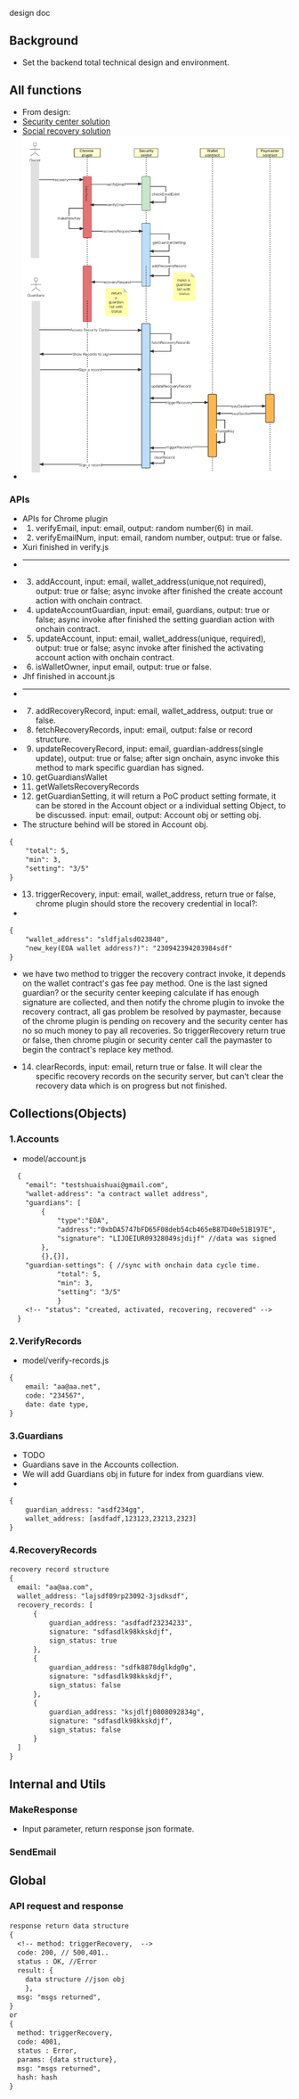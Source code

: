 design doc
## Background
+ Set the backend total technical design and environment.
## All functions
+ From design: 
+ [Security center solution](https://github.com/proofofsoulprotocol/smart-contract-wallet-4337/blob/main/dev-docs/security-center-solution.md)
+ [Social recovery solution](https://github.com/proofofsoulprotocol/smart-contract-wallet-4337/blob/main/dev-docs/Social-recovery-solution.md)
+ ![See the flow](recovery-sequence-diagram.png)
### APIs
+ APIs for Chrome plugin 
+ 1. verifyEmail, input: email, output: random number(6) in mail.
+ 2. verifyEmailNum, input: email, random number, output: true or false.
+ Xuri finished in verify.js
+ -----
+ 3. addAccount, input: email, wallet_address(unique,not required), output: true or false; async invoke after finished the create account action with onchain contract.
+ 4. updateAccountGuardian, input: email, guardians, output: true or false; async invoke after finished the setting guardian action with onchain contract.
+ 5. updateAccount, input: email, wallet_address(unique, required), output: true or false; async invoke after finished the activating account action with onchain contract.
+ 6. isWalletOwner, input email, output: true or false.
+ Jhf finished in account.js
+ ------
+ 7. addRecoveryRecord, input: email, wallet_address, output: true or false.
+ 8. fetchRecoveryRecords, input: email, output: false or record structure.
+ 9. updateRecoveryRecord, input: email, guardian-address(single update), output: true or false; after sign onchain, async invoke this method to mark specific guardian has signed.
+ 10. getGuardiansWallet
+ 11. getWalletsRecoveryRecords
+ 12. getGuardianSetting, it will return a PoC product setting formate, it can be stored in the Account object or a individual setting Object, to be discussed. input: email, output: Account obj or setting obj.
+ The structure behind will be stored in Account obj.
```
{
    "total": 5,
    "min": 3,
    "setting": "3/5"
}
```
+ 13. triggerRecovery, input: email, wallet_address, return true or false, chrome plugin should store the recovery credential in local?: 
+ 
```
{
    "wallet_address": "sldfjalsd023840",
    "new_key(EOA wallet address?)": "230942394203984sdf"
}
```
+ we have two method to trigger the recovery contract invoke, it depends on the wallet contract's gas fee pay method. One is the last signed guardian? or the security center keeping calculate if has enough signature are collected, and then notify the chrome plugin to invoke the recovery contract, all gas problem be resolved by paymaster, because of the chrome plugin is pending on recovery and the security center has no so much money to pay all recoveries. So triggerRecovery return true or false, then chrome plugin or security center call the paymaster to begin the contract's replace key method.

+ 14. clearRecords, input: email, return true or false. It will clear the specific recovery records on the security server, but can't clear the recovery data which is on progress but not finished.


## Collections(Objects)
### 1.Accounts
+ model/account.js
```
  { 
    "email": "testshuaishuai@gmail.com",
    "wallet-address": "a contract wallet address",
    "guardians": [
        {
            "type":"EOA",
            "address":"0xbDA5747bFD65F08deb54cb465eB87D40e51B197E",
            "signature": "LIJOEIUR09328049sjdijf" //data was signed
        },
        {},{}],
    "guardian-settings": { //sync with onchain data cycle time.
            "total": 5,
            "min": 3,
            "setting": "3/5"
            }    
    <!-- "status": "created, activated, recovering, recovered" -->
  }
```
### 2.VerifyRecords
+ model/verify-records.js
```
{
    email: "aa@aa.net",
    code: "234567",
    date: date type,
}
```
### 3.Guardians
+ TODO
+ Guardians save in the Accounts collection.
+ We will add Guardians obj in future for index from guardians view.
+ 
```
{
    guardian_address: "asdf234gg",
    wallet_address: [asdfadf,123123,23213,2323]
}
```

### 4.RecoveryRecords

```
recovery record structure
{
  email: "aa@aa.com",
  wallet_address: "lajsdf09rp23092-3jsdksdf",
  recovery_records: [
      {
          guardian_address: "asdfadf23234233",
          signature: "sdfasdlk98kkskdjf",
          sign_status: true
      },
      {
          guardian_address: "sdfk8878dglkdg0g",
          signature: "sdfasdlk98kkskdjf",
          sign_status: false
      },
      {
          guardian_address: "ksjdlfj0808092834g",
          signature: "sdfasdlk98kkskdjf",
          sign_status: false
      }
  ]
}
```

## Internal and Utils
### MakeResponse
+ Input parameter, return response json formate.

### SendEmail

## Global
### API request and response
```
response return data structure 
{   
  <!-- method: triggerRecovery,  -->
  code: 200, // 500,401..
  status : OK, //Error
  result: {
    data structure //json obj
    },
  msg: "msgs returned",
}
or
{   
  method: triggerRecovery, 
  code: 4001, 
  status : Error, 
  params: {data structure},
  msg: "msgs returned",
  hash: hash
}

```



